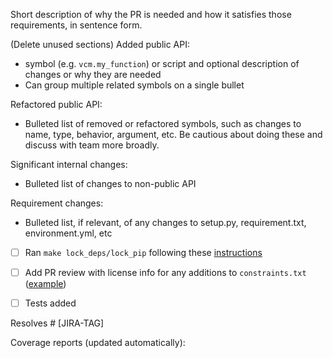 Short description of why the PR is needed and how it satisfies those requirements, in sentence form.

(Delete unused sections)
Added public API:
- symbol (e.g. `vcm.my_function`) or script and optional description of changes or why they are needed
- Can group multiple related symbols on a single bullet

Refactored public API:
- Bulleted list of removed or refactored symbols, such as changes to name, type, behavior, argument, etc. Be cautious about doing these and discuss with team more broadly.

Significant internal changes:
- Bulleted list of changes to non-public API

Requirement changes:
- Bulleted list, if relevant, of any changes to setup.py, requirement.txt, environment.yml, etc
- [ ] Ran `make lock_deps/lock_pip` following these [instructions](https://vulcanclimatemodeling.com/docs/fv3net/dependency_management.html#dependency-management)
- [ ] Add PR review with license info for any additions to `constraints.txt`
  ([example](https://github.com/VulcanClimateModeling/fv3net/pull/1218#pullrequestreview-663644359))

- [ ] Tests added

Resolves #<github issues> [JIRA-TAG]

Coverage reports (updated automatically):

